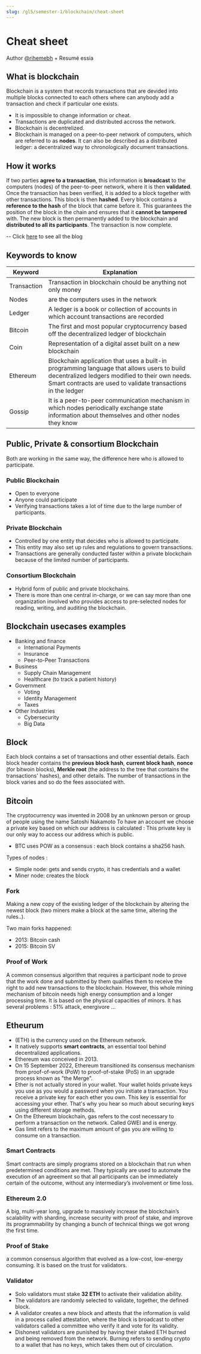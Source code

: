 ```yaml
---
slug: /gl5/semester-1/blockchain/cheat-sheet
---
```


# Cheat sheet

Author [@rihemebh](https://github.com/rihemebh) + Resumé essia

## What is blockchain

Blockchain is a system that records transactions that are devided into multiple blocks connected to each others where can anybody add a transaction and check if particular one exists.

- It is impossible to change information or cheat.
- Transactions are duplicated and distributed accross the network.
- Blockchain is decentrelized.
- Blockchain  is managed on a peer-to-peer network of computers, which are referred to as **nodes**. It can also be described as a distributed ledger: a decentralized way to chronologically document transactions.

## How it works

If two parties **agree to a transaction**, this information is **broadcast** to the computers (nodes) of the peer-to-peer network, where it is then **validated**. Once the transaction has been verified, it is added to a block together with other transactions. This block is then **hashed**. Every block contains a **reference to the hash** of the block that came before it. This guarantees the position of the block in the chain and ensures that it **cannot be tampered** with. The new block is then permanently added to the blockchain and **distributed to all its participants**. The transaction is now complete.

-- Click [here](https://blog.bosch-si.com/blockchain/10-things-you-need-to-know-about-blockchain/) to see all the blog

## Keywords to know

|Keyword|Explanation|
|---|---|
|Transaction| Transaction in blockchain chould be anything not only money |
|Nodes|are the computers uses in the network|
|Ledger|A ledger is a book or collection of accounts in which account transactions are recorded|
|Bitcoin| The first and most popular cryptocurrency based off the decentralized ledger of blockchain|
|Coin|Representation of a digital asset built on a new blockchain|
|Ethereum|Blockchain application that uses a built-in programming language that allows users to build decentralized ledgers modified to their own needs. Smart contracts are used to validate transactions in the ledger|
|Gossip| It is a peer-to-peer communication mechanism in which nodes periodically exchange state information about themselves and other nodes they know |

## Public, Private & consortium  Blockchain

Both are working in the same way, the difference here who is allowed to participate.

### Public Blockchain

- Open to everyone
- Anyone could participate
- Verifying transactions takes a lot of time due to the large number of participants.
  
### Private Blockchain

- Controlled by one entity that decides who is allowed to participate.
- This entity may also set up rules and regulations to govern transactions.
- Transactions are generally conducted faster within a private blockchain because of the limited number of participants.

### Consortium Blockchain

- Hybrid form of public and private blockchains.
- There is more than one central in-charge, or we can say more than one organization involved who provides access to pre-selected nodes for reading, writing, and auditing the blockchain.
  
## Blockchain usecases examples

- Banking and finance
  - International Payments
  - Insurance
  - Peer-to-Peer Transactions
- Business
  - Supply Chain Management
  - Healthcare (to track a patient history)
- Government
  - Voting
  - Identity Management
  - Taxes
- Other Industries
  - Cybersecurity
  - Big Data

## Block

Each block contains a set of transactions and other essential details.
Each block header contains the **previous block hash**, **current block hash**, **nonce** (for bitwoin blocks), **Merkle root** (the address to the tree that contains the transactions' hashes), and other details. The number of transactions in the block varies and so do the fees associated with.

## Bitcoin

The cryptocurrency was invented in 2008 by an unknown person or group of people using the name Satoshi Nakamoto
To have an account we choose a private key based on which our address is calculated : This private key is our only way to access our address which is public.

- BTC uses POW as a consensus : each block contains a sha256 hash.

Types of nodes :

- Simple node: gets and sends crypto, it has credentials and a wallet
- Miner node: creates the block

### Fork

Making a new copy of the existing ledger of the blockchain by altering the newest block (two miners make a block at the same time, altering the rules..).

Two main forks happened:

- 2013: Bitcoin cash
- 2015: Bitcoin SV

### Proof of Work

A common consensus algorithm that requires a participant node to prove that the work done and submitted by them qualifies them to receive the right to add new transactions to the blockchain. However, this whole mining mechanism of bitcoin needs high energy consumption and a longer processing time. It is based on the physical capacities of minors. It has several problems : 51% attack, energivore …

## Etheurum

- (ETH) is the currency used on the Ethereum network.
- It natively supports **smart contracts**, an essential tool behind decentralized applications.
- Ethereum was conceived in 2013.
- On 15 September 2022, Ethereum transitioned its consensus mechanism from proof-of-work (PoW) to proof-of-stake (PoS) in an upgrade process known as "the Merge".
- Ether is not actually stored in your wallet. Your wallet holds private keys you use as you would a password when you initiate a transaction. You receive a private key for each ether you own. This key is essential for accessing your ether. That's why you hear so much about securing keys using different storage methods.
- On the Ethereum blockchain, gas refers to the cost necessary to perform a transaction on the network. Called GWEI and is energy.
- Gas limit refers to the maximum amount of gas you are willing to consume on a transaction.

### Smart Contracts

 Smart contracts are simply programs stored on a blockchain that run when predetermined conditions are met. They typically are used to automate the execution of an agreement so that all participants can be immediately certain of the outcome, without any intermediary’s involvement or time loss.

### Ethereum 2.0

A big, multi-year long, upgrade to massively increase the blockchain’s scalability with sharding, increase security with proof of stake, and improve its programmability by changing a bunch of technical things we got wrong the first time.

### Proof of Stake

 a common consensus algorithm that evolved as a low-cost, low-energy consuming. It is based on the trust for validators.

### Validator

- Solo validators must stake **32 ETH** to activate their validation ability.
- The validators are randomly selected to validate, together, the defined block.
- A validator creates a new block and attests that the information is valid in a process called attestation, where the block is broadcast to other validators called a committee who verify it and vote for its validity.
- Dishonest validators are punished by having their staked ETH burned and being removed from the network. Burning refers to sending crypto to a wallet that has no keys, which takes them out of circulation.
